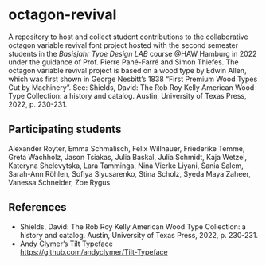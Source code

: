 # octagon-revival

A repository to host and collect student contributions to the collaborative octagon variable revival font project hosted with the second semester students in the *Basisjahr Type Design LAB* course @HAW Hamburg in 2022 under the guidance of Prof. Pierre Pané-Farré and Simon Thiefes.
The octagon variable revival project is based on a wood type by Edwin Allen, which was first shown in George Nesbitt’s 1838 “First Premium Wood Types Cut by Machinery”.
See: Shields, David: The Rob Roy Kelly American Wood Type Collection: a history and catalog. Austin, University of Texas Press, 2022, p. 230-231.

## Participating students
Alexander Royter, Emma Schmalisch, Felix Willnauer, Friederike Temme, Greta Wachholz, Jason Tsiakas, Julia Baskal, Julia Schmidt, Kaja Wetzel, Kateryna Shelevytska, Lara Tamminga, Nina Vierke Liyani, Sania Salem, Sarah-Ann Röhlen, Sofiya Slyusarenko, Stina Scholz, Syeda Maya Zaheer, Vanessa Schneider, Zoe Rygus

## References
* Shields, David: The Rob Roy Kelly American Wood Type Collection: a history and catalog. Austin, University of Texas Press, 2022, p. 230-231.
* Andy Clymer’s Tilt Typeface <br>
https://github.com/andyclymer/Tilt-Typeface
